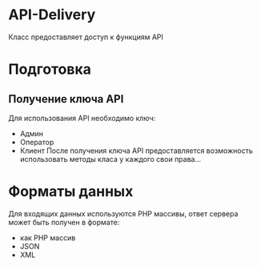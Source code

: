 # API-Delivery
Класс предоставляет доступ к функциям API

# Подготовка
## Получение ключа API
Для использования API необходимо ключ:
* Админ 
* Оператор
* Клиент
После получения ключа API предоставляется возможность использовать методы класа у каждого свои права...

# Форматы данных
Для входящих данных используются PHP массивы, ответ сервера может быть получен в формате:
* как PHP массив
* JSON
* XML
